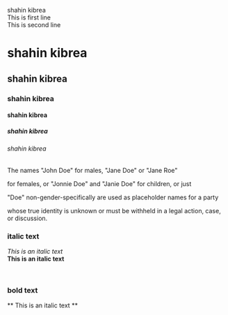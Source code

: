 <!--markdown tutorial -->
shahin kibrea </br>
This is first line </br>
This is second line

# shahin kibrea
## shahin kibrea
### shahin kibrea
#### shahin kibrea
##### shahin kibrea
###### shahin kibrea

<p>The names "John Doe" for males, "Jane Doe" or "Jane Roe"</p>
<p> for females, or "Jonnie Doe" and "Janie Doe" for children, or just</p>
<p>"Doe" non-gender-specifically are used as placeholder names for a party</p>
<p>whose true identity is unknown or must be withheld in a legal action, case, or discussion.</p>

### italic text
 _This is an italic text_</br>
 __This is an italic text__

<br/>

### bold text
** This is an italic text **
<br/>
